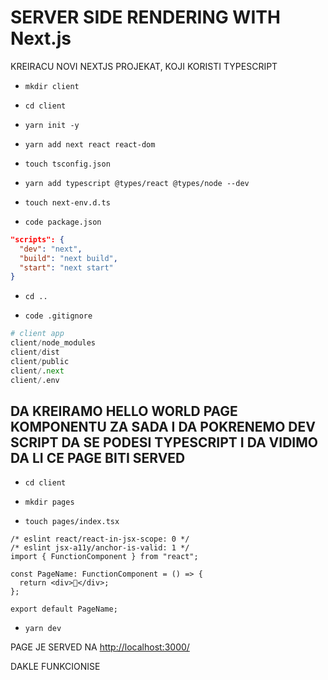 # SERVER SIDE RENDERING WITH Next.js

KREIRACU NOVI NEXTJS PROJEKAT, KOJI KORISTI TYPESCRIPT

- `mkdir client`

- `cd client`

- `yarn init -y`

- `yarn add next react react-dom`

- `touch tsconfig.json`

- `yarn add typescript @types/react @types/node --dev`

- `touch next-env.d.ts`

- `code package.json`

```json
"scripts": {
  "dev": "next",
  "build": "next build",
  "start": "next start"
}
```

- `cd ..`

- `code .gitignore`

```py
# client app
client/node_modules
client/dist
client/public
client/.next
client/.env
```

## DA KREIRAMO HELLO WORLD PAGE KOMPONENTU ZA SADA I DA POKRENEMO DEV SCRIPT DA SE PODESI TYPESCRIPT I DA VIDIMO DA LI CE PAGE BITI SERVED 

- `cd client`

- `mkdir pages`

- `touch pages/index.tsx`

```tsx
/* eslint react/react-in-jsx-scope: 0 */
/* eslint jsx-a11y/anchor-is-valid: 1 */
import { FunctionComponent } from "react";

const PageName: FunctionComponent = () => {
  return <div>👾</div>;
};

export default PageName;

```

- `yarn dev`

PAGE JE SERVED NA <http://localhost:3000/>

DAKLE FUNKCIONISE
